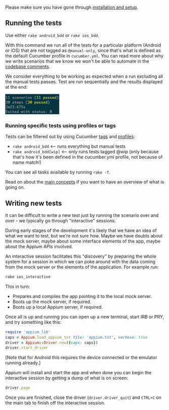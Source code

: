Please make sure you have gone through [installation and setup](setup.md).

## Running the tests

Use either ```rake android_bdd``` or ```rake ios_bdd```.

With this command we run all of the tests for a particular platform (Android or iOS) that are not tagged as `@manual-only`, since that's what is defined as the default Cucumber profile in `cucumber.yml`. You can read more about why we write scenarios that we know we won't be able to automate in the [codebase comments](testing_codebase_comments.md). 

We consider everything to be working as expected when a run excluding all the manual tests passes. Test are run sequentially and the results displayed at the end:

![A successful run](images/success.png)

### Running specific tests using profiles or tags

Tests can be filtered out by using Cucumber [tags](https://github.com/cucumber/cucumber/wiki/Tags) and [profiles](https://github.com/cucumber/cucumber/wiki/cucumber.yml):

 * ```rake android_bdd``` <-- runs everything but manual tests
 * ```rake android_bdd[wip]``` <-- only runs tests tagged @wip (only because that's how it's been defined in the cucumber.yml profile, not because of name match!)

You can see all tasks available by running ```rake -T```.

Read on about the [main concepts](overview.md) if you want to have an overview of what is going on.

## Writing new tests

It can be difficult to write a new test just by running the scenario over and over - we typically go through "interactive" sessions.

During early stages of the development it's likely that we have an idea of what we want to test, but we're not sure how. Maybe we have doubts about the mock server, maybe about some interface elements of the app, maybe about the Appium APIs involved.

An interactive session facilitates this "discovery" by preparing the whole system for a session in which we can poke around with the data coming from the mock server or the elements of the application. For example run:

```bash
rake ios_interactive
```

This in turn:

 * Prepares and compiles the app pointing it to the local mock server.
 * Boots up the mock server, if required.
 * Boots up a local Appium server, if required.

Once all is up and running you can open up a new terminal, start IRB or PRY, and try something like this:

```ruby
require 'appium_lib'
caps = Appium.load_appium_txt file: 'appium.txt', verbose: true
driver = Appium::Driver.new({caps: caps})
driver.start_driver
```

[Note that for Android this requires the device connected or the emulator running already.]

Appium will install and start the app and when done you can begin the interactive session by getting a dump of what is on screen:

```ruby
driver.page
```

Once you are finished, close the driver (```driver.driver_quit```) and ```CTRL+C``` on the main tab to finish off the interactive session.  